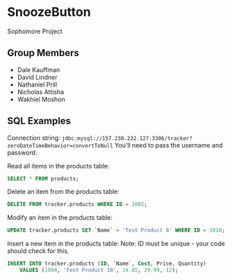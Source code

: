 # SnoozeButton
Sophomore Project
## Group Members
* Dale Kauffman
* David Lindner
* Nathaniel Prill
* Nicholas Attisha
* Wakhiel Moshon

## SQL Examples
Connection string: `jdbc:mysql://157.230.232.127:3306/tracker?zeroDateTimeBehavior=convertToNull`
You'll need to pass the username and password. 

Read all items in the products table:
```sql
SELECT * FROM products;
```

Delete an item from the products table:
```sql
DELETE FROM tracker.products WHERE ID = 1002;
```

Modify an item in the products table:
```sql
UPDATE tracker.products SET `Name` = 'Test Product 8' WHERE ID = 1010;
```

Insert a new item in the products table:
Note: ID must be unique - your code should check for this.
```sql
INSERT INTO tracker.products (ID, `Name`, Cost, Price, Quantity) 
	VALUES (1004, 'Test Product 10', 14.85, 29.99, 12);

```

